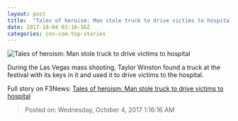```yaml
---
layout: post
title:  "Tales of heroism: Man stole truck to drive victims to hospital"
date: 2017-10-04 01:16:16Z
categories: cnn-com-top-stories
---
```


![Tales of heroism: Man stole truck to drive victims to hospital](http://i2.cdn.cnn.com/cnnnext/dam/assets/171003210447-taylor-winston-super-tease.jpg)

During the Las Vegas mass shooting, Taylor Winston found a truck at the festival with its keys in it and used it to drive victims to the hospital.


Full story on F3News: [Tales of heroism: Man stole truck to drive victims to hospital](http://www.f3nws.com/n/DmrJmH)

> Posted on: Wednesday, October 4, 2017 1:16:16 AM
